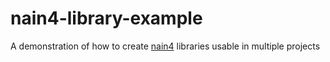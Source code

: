 # nain4-library-example
A demonstration of how to create [nain4](https://github.com/jacg/nain4) libraries usable in multiple projects
